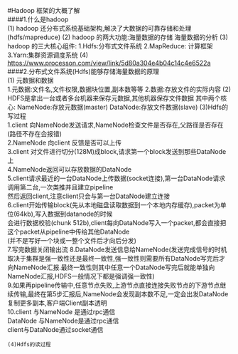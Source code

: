 #Hadoop 框架的大概了解  
####1.什么是hadoop  
    (1) hadoop 还分布式系统基础架构,解决了大数据的可靠存储和处理(hdfs/mapreduce)
    (2) hadoop 的两大功能:海量数据的存储 海量数据的分析
    (3) hadoop 的三大核心组件:
        1.Hdfs:分布式文件系统
        2.MapReduce: 计算框架
        3.Yarn:集群资源调度系统 
    (4) https://www.processon.com/view/link/5d80a304e4b04c14c4e6522a
####2.分布式文件系统(Hdfs)能够存储海量数据的原理  
    (1) 元数据和数据  
        1.元数据:文件名,文件权限,数据块位置,副本数等等
        2.数据:存放文件的实际内容
    (2) HDFS是拿出一台或者多台机器来保存元数据,其他机器保存文件数据
        其中两个核心: NameNode:存放元数据(master)
                     DataNode:存放文件数据(slave)
    (3)Hdfs的写过程  
       1.client 向NameNode发送请求,NameNode检查文件是否存在,父路径是否存在(路径不存在会报错)  
       2.NameNode 向client 反馈是否可以上传  
       3.client 对文件进行切分(128M)成block,请求第一个block发送到那些DataNode上  
       4.NameNode返回可以存放数据的DataNode   
       5.client请求最近的一台DataNode上传数据(socket连接),第一台DataNode请求调用第二台,一次类推并且建立pipeline  
         然后返回client,注意client只会与第一台DataNode建立连接  
       6.client开始传输block(先从本地磁盘读取数据到一个本地内存缓存),packet为单位(64kb),写入数据到datanode的时候  
         会进行数据校验(chunk 512b),client每向DataNode写入一个packet,都会直接把这个packet从pipeline中传给其他DataNode    
         (并不是写好一个块或一整个文件后才向后分发)  
       7.写完数据关闭输出流
       8.DataNode发送信息给NameNode(发送完成信号的时机取决于集群是强一致性还是最终一致性,强一致性则需要所有DataNode写完后才向NameNode汇报.最终一致性则其中任意一个DataNode写完后就能单独向NameNode汇报,HDFS一般情况下都是强调强一致性)    
       9.如果再pipeline传输中,任意节点失败,上游节点直接连接失败节点的下游节点继续传输,最终在第5步汇报后,NameNode会发现副本数不足,一定会出发DataNode复制更多副本,客户端Client副本透明  
       10.client 与NameNode 是通过rpc通信   
          DataNode 与NameNode是通过rpc通信  
          client与DataNode通过socket通信  
          
    (4)Hdfs的读过程  
